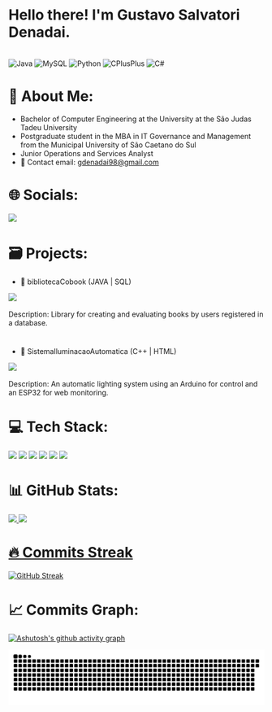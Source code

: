 # Hello there! I'm Gustavo Salvatori Denadai.
<div>

<div style="display: inline_block"><br>
<img src="https://cdn.jsdelivr.net/gh/devicons/devicon@latest/icons/java/java-original-wordmark.svg" height="60" alt="Java">
<img src="https://cdn.jsdelivr.net/gh/devicons/devicon@latest/icons/mysql/mysql-original-wordmark.svg" height="60" alt="MySQL">
<img src="https://cdn.jsdelivr.net/gh/devicons/devicon@latest/icons/python/python-original-wordmark.svg" height="60" alt="Python">
<img src="https://cdn.jsdelivr.net/gh/devicons/devicon@latest/icons/cplusplus/cplusplus-original.svg" height="60" alt="CPlusPlus">
<img src="https://cdn.jsdelivr.net/gh/devicons/devicon@latest/icons/csharp/csharp-original.svg" height="60" alt="C#">
      
</div>

# 💫 About Me:
- Bachelor of Computer Engineering at the University at the São Judas Tadeu University
- Postgraduate student in the MBA in IT Governance and Management from the Municipal University of São Caetano do Sul
- Junior Operations and Services Analyst
- 📧 Contact email: gdenadai98@gmail.com

# 🌐 Socials:
<div>
<a href="https://www.linkedin.com/in/gustavo-s-b99278191/" target="_blank"><img src="https://img.shields.io/badge/LinkedIn-0A66C2?style=for-the-badge&logo=linkedin&logoColor=white"></a>

</div>

# 🗃️ Projects:
- 📂 bibliotecaCobook (JAVA | SQL)

<a href="https://github.com/Salva2022/bibliotecaCobook" target="_blank">
  <img src="https://img.shields.io/badge/GitHub-000?style=for-the-badge&logo=github&logoColor=000&labelColor=fff">
</a> 

 Description: Library for creating and evaluating books by users registered in a database.
#
- 📂 SistemaIluminacaoAutomatica (C++ | HTML)

<a href="https://github.com/Salva2022/SistemaIluminacaoAutomatica" target="_blank">
  <img src="https://img.shields.io/badge/GitHub-000?style=for-the-badge&logo=github&logoColor=000&labelColor=fff">
</a> 

 Description: An automatic lighting system using an Arduino for control and an ESP32 for web monitoring.


# 💻 Tech Stack:
<div>
  
<img src="https://img.shields.io/badge/Python-3776AB?style=for-the-badge&logo=python&logoColor=white" >
<img src="https://img.shields.io/badge/Java-007396?style=for-the-badge&logo=java&logoColor=white" >
<img src="https://img.shields.io/badge/MySQL-4479A1?style=for-the-badge&logo=mysql&logoColor=white" >
<img src="https://img.shields.io/badge/C%2B%2B-00599C?style=for-the-badge&logo=cplusplus&logoColor=white" >
<img src="https://img.shields.io/badge/C%23-239120?style=for-the-badge&logo=csharp&logoColor=white" >
<img src="https://img.shields.io/badge/HTML-E34F26?style=for-the-badge&logo=html&logoColor=white" >  
 
</div>

# 📊 GitHub Stats:
<div>
  
<a href="https://github.com/Salva2022">
<img height="180em" src="https://github-readme-stats.vercel.app/api?username=Salva2022&show_icons=true&theme=slateorange&include_all_commits=true&count_private=true"/>
<img height="180em" src="https://github-readme-stats.vercel.app/api/top-langs/?username=Salva2022&layout=donut&langs_count=10&theme=slateorange"/>

</div>

# 🔥 Commits Streak
<div>

[![GitHub Streak](https://github-readme-streak-stats.herokuapp.com/?user=Salva2022&theme=slateorange)](https://git.io/streak-stats)

</div>

# 📈 Commits Graph:

[![Ashutosh's github activity graph](https://github-readme-activity-graph.vercel.app/graph?username=Salva2022&bg_color=322f31&color=f0ac19&line=df9d2a&point=e89b17&area=true&hide_border=true)](https://github.com/ashutosh00710/github-readme-activity-graph)


<picture align="center">
  <source media="(prefers-color-scheme: dark)" srcset="https://raw.githubusercontent.com/Salva2022/Salva2022/output/github-contribution-grid-snake-dark.svg">
  <source media="(prefers-color-scheme: light)" srcset="https://raw.githubusercontent.com/Salva2022/Salva2022/output/github-contribution-grid-snake-dark.svg">
  <img align="center" alt="github contribution grid snake animation" src="https://raw.githubusercontent.com/Salva2022/Salva2022/output/github-contribution-grid-snake.svg">
</picture>
